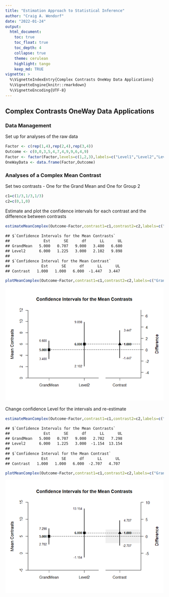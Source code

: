 ```yaml
---
title: "Estimation Approach to Statistical Inference"
author: "Craig A. Wendorf"
date: "2022-01-24"
output:
  html_document:
    toc: true
    toc_float: true
    toc_depth: 4
    collapse: true
    theme: cerulean
    highlight: tango
    keep_md: TRUE
vignette: >
  %\VignetteIndexEntry{Complex Contrasts OneWay Data Applications}
  %\VignetteEngine{knitr::rmarkdown}
  %\VignetteEncoding{UTF-8}
---
```






## Complex Contrasts OneWay Data Applications

### Data Management

Set up for analyses of the raw data

```r
Factor <- c(rep(1,4),rep(2,4),rep(3,4))
Outcome <- c(0,0,3,5,4,7,4,9,9,6,4,9)
Factor <- factor(Factor,levels=c(1,2,3),labels=c("Level1","Level2","Level3"))
OneWayData <- data.frame(Factor,Outcome)
```

### Analyses of a Complex Mean Contrast

Set two contrasts - One for the Grand Mean and One for Group 2

```r
c1=c(1/3,1/3,1/3)
c2=c(0,1,0)
```

Estimate and plot the confidence intervals for each contrast and the difference between contrasts

```r
estimateMeanComplex(Outcome~Factor,contrast1=c1,contrast2=c2,labels=c("GrandMean","Level2"))
```

```
## $`Confidence Intervals for the Mean Contrasts`
##               Est      SE      df      LL      UL
## GrandMean   5.000   0.707   9.000   3.400   6.600
## Level2      6.000   1.225   3.000   2.102   9.898
## 
## $`Confidence Interval for the Mean Contrast`
##              Est      SE      df      LL      UL
## Contrast   1.000   1.000   6.000  -1.447   3.447
```

```r
plotMeanComplex(Outcome~Factor,contrast1=c1,contrast2=c2,labels=c("GrandMean","Level2"))
```

![](figures/OneWay-ComplexA-1.png)<!-- -->

Change confidence Level for the intervals and re-estimate

```r
estimateMeanComplex(Outcome~Factor,contrast1=c1,contrast2=c2,labels=c("GrandMean","Level2"),conf.level=.99)
```

```
## $`Confidence Intervals for the Mean Contrasts`
##               Est      SE      df      LL      UL
## GrandMean   5.000   0.707   9.000   2.702   7.298
## Level2      6.000   1.225   3.000  -1.154  13.154
## 
## $`Confidence Interval for the Mean Contrast`
##              Est      SE      df      LL      UL
## Contrast   1.000   1.000   6.000  -2.707   4.707
```

```r
plotMeanComplex(Outcome~Factor,contrast1=c1,contrast2=c2,labels=c("GrandMean","Level2"),conf.level=.99,rope=c(-2,2))
```

![](figures/OneWay-ComplexB-1.png)<!-- -->
